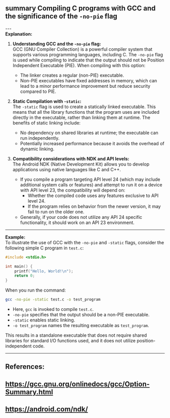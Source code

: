 ## summary Compiling C programs with GCC and the significance of the `-no-pie` flag <br>
---<br>
**Explanation:** 

1. **Understanding GCC and the `-no-pie` flag:**  
   GCC (GNU Compiler Collection) is a powerful compiler system that supports various programming languages, including C. The `-no-pie` flag is used while compiling to indicate that the output should not be Position Independent Executable (PIE). When compiling with this option:
   - The linker creates a regular (non-PIE) executable.
   - Non-PIE executables have fixed addresses in memory, which can lead to a minor performance improvement but reduce security compared to PIE.

2. **Static Compilation with `-static`:**  
   The `-static` flag is used to create a statically linked executable. This means that all the library functions that the program uses are included directly in the executable, rather than linking them at runtime. The benefits of static linking include:
   - No dependency on shared libraries at runtime; the executable can run independently.
   - Potentially increased performance because it avoids the overhead of dynamic linking.

3. **Compatibility considerations with NDK and API levels:**  
   The Android NDK (Native Development Kit) allows you to develop applications using native languages like C and C++. 
   - If you compile a program targeting API level 24 (which may include additional system calls or features) and attempt to run it on a device with API level 23, the compatibility will depend on:
     - Whether the compiled code uses any features exclusive to API level 24.
     - If the program relies on behavior from the newer version, it may fail to run on the older one.
   - Generally, if your code does not utilize any API 24 specific functionality, it should work on an API 23 environment.

---
**Example:**  
To illustrate the use of GCC with the `-no-pie` and `-static` flags, consider the following simple C program in `test.c`:

```c
#include <stdio.h>

int main() {
    printf("Hello, World!\n");
    return 0;
}
```

When you run the command:

```bash
gcc -no-pie -static test.c -o test_program
```

- Here, `gcc` is invoked to compile `test.c`.
- `-no-pie` specifies that the output should be a non-PIE executable.
- `-static` enables static linking.
- `-o test_program` names the resulting executable as `test_program`.

This results in a standalone executable that does not require shared libraries for standard I/O functions used, and it does not utilize position-independent code.

---
## References: 
## https://gcc.gnu.org/onlinedocs/gcc/Option-Summary.html 
## https://android.com/ndk/